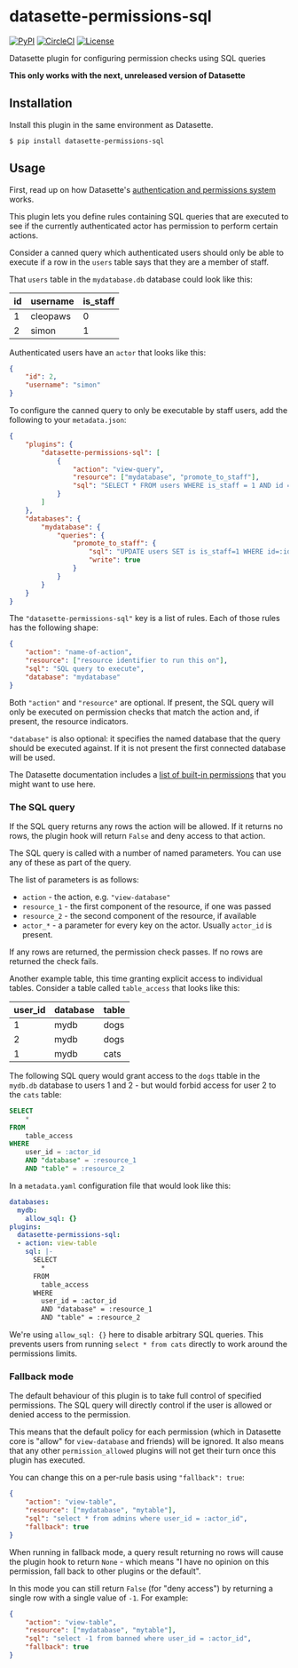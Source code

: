 # datasette-permissions-sql

[![PyPI](https://img.shields.io/pypi/v/datasette-permissions-sql.svg)](https://pypi.org/project/datasette-permissions-sql/)
[![CircleCI](https://circleci.com/gh/simonw/datasette-permissions-sql.svg?style=svg)](https://circleci.com/gh/simonw/datasette-permissions-sql)
[![License](https://img.shields.io/badge/license-Apache%202.0-blue.svg)](https://github.com/simonw/datasette-permissions-sql/blob/master/LICENSE)

Datasette plugin for configuring permission checks using SQL queries

**This only works with the next, unreleased version of Datasette**

## Installation

Install this plugin in the same environment as Datasette.

    $ pip install datasette-permissions-sql

## Usage

First, read up on how Datasette's [authentication and permissions system](https://datasette.readthedocs.io/en/latest/authentication.html) works.

This plugin lets you define rules containing SQL queries that are executed to see if the currently authenticated actor has permission to perform certain actions.

Consider a canned query which authenticated users should only be able to execute if a row in the `users` table says that they are a member of staff.

That `users` table in the `mydatabase.db` database could look like this:

| id | username | is_staff |
|--|--------|--------|
| 1 | cleopaws | 0 |
| 2 | simon | 1 |

Authenticated users have an `actor` that looks like this:

```json
{
    "id": 2,
    "username": "simon"
}
```

To configure the canned query to only be executable by staff users, add the following to your `metadata.json`:

```json
{
    "plugins": {
        "datasette-permissions-sql": [
            {
                "action": "view-query",
                "resource": ["mydatabase", "promote_to_staff"],
                "sql": "SELECT * FROM users WHERE is_staff = 1 AND id = :actor_id"
            }
        ]
    },
    "databases": {
        "mydatabase": {
            "queries": {
                "promote_to_staff": {
                    "sql": "UPDATE users SET is is_staff=1 WHERE id=:id",
                    "write": true
                }
            }
        }
    }
}
```

The `"datasette-permissions-sql"` key is a list of rules. Each of those rules has the following shape:

```json
{
    "action": "name-of-action",
    "resource": ["resource identifier to run this on"],
    "sql": "SQL query to execute",
    "database": "mydatabase"
}
```

Both `"action"` and `"resource"` are optional. If present, the SQL query will only be executed on permission checks that match the action and, if present, the resource indicators.

`"database"` is also optional: it specifies the named database that the query should be executed against. If it is not present the first connected database will be used.

The Datasette documentation includes a [list of built-in permissions](https://datasette.readthedocs.io/en/stable/authentication.html#built-in-permissions) that you might want to use here.

### The SQL query

If the SQL query returns any rows the action will be allowed. If it returns no rows, the plugin hook will return `False` and deny access to that action.

The SQL query is called with a number of named parameters. You can use any of these as part of the query.

The list of parameters is as follows:

* `action` - the action, e.g. `"view-database"`
* `resource_1` - the first component of the resource, if one was passed
* `resource_2` - the second component of the resource, if available
* `actor_*` - a parameter for every key on the actor. Usually `actor_id` is present.

If any rows are returned, the permission check passes. If no rows are returned the check fails.

Another example table, this time granting explicit access to individual tables. Consider a table called `table_access` that looks like this:

| user_id | database | table |
| - | - | - |
| 1 | mydb | dogs |
| 2 | mydb | dogs |
| 1 | mydb | cats |

The following SQL query would grant access to the `dogs` ttable in the `mydb.db` database to users 1 and 2 - but would forbid access for user 2 to the `cats` table:

```sql
SELECT
    *
FROM
    table_access
WHERE
    user_id = :actor_id
    AND "database" = :resource_1
    AND "table" = :resource_2
```
In a `metadata.yaml` configuration file that would look like this:

```yaml
databases:
  mydb:
    allow_sql: {}
plugins:
  datasette-permissions-sql:
  - action: view-table
    sql: |-
      SELECT
        *
      FROM
        table_access
      WHERE
        user_id = :actor_id
        AND "database" = :resource_1
        AND "table" = :resource_2
```
We're using `allow_sql: {}` here to disable arbitrary SQL queries. This prevents users from running `select * from cats` directly to work around the permissions limits.

### Fallback mode

The default behaviour of this plugin is to take full control of specified permissions. The SQL query will directly control if the user is allowed or denied access to the permission.

This means that the default policy for each permission (which in Datasette core is "allow" for `view-database` and friends) will be ignored. It also means that any other `permission_allowed` plugins will not get their turn once this plugin has executed.

You can change this on a per-rule basis using ``"fallback": true``:

```json
{
    "action": "view-table",
    "resource": ["mydatabase", "mytable"],
    "sql": "select * from admins where user_id = :actor_id",
    "fallback": true
}
```

When running in fallback mode, a query result returning no rows will cause the plugin hook to return ``None`` - which means "I have no opinion on this permission, fall back to other plugins or the default".

In this mode you can still return `False` (for "deny access") by returning a single row with a single value of `-1`. For example:

```json
{
    "action": "view-table",
    "resource": ["mydatabase", "mytable"],
    "sql": "select -1 from banned where user_id = :actor_id",
    "fallback": true
}
```

